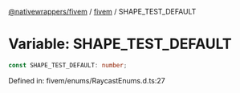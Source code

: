 [@nativewrappers/fivem](../../README.md) / [fivem](../README.md) / SHAPE\_TEST\_DEFAULT

# Variable: SHAPE\_TEST\_DEFAULT

```ts
const SHAPE_TEST_DEFAULT: number;
```

Defined in: fivem/enums/RaycastEnums.d.ts:27
